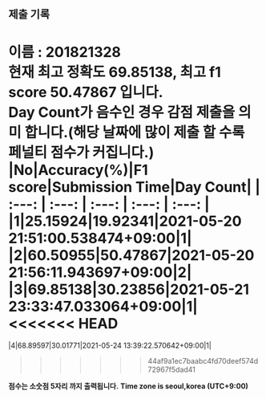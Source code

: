 


  
## 제출 기록  
이름 : 201821328  
**현재 최고 정확도 69.85138, 최고 f1 score 50.47867 입니다.**  
**Day Count가 음수인 경우 감점 제출을 의미 합니다.(해당 날짜에 많이 제출 할 수록 페널티 점수가 커집니다.)**
|No|Accuracy(%)|F1 score|Submission Time|Day Count|
| :---: | :---: | :---: | :---: | :---: |
|1|25.15924|19.92341|2021-05-20 21:51:00.538474+09:00|1|
|2|60.50955|50.47867|2021-05-20 21:56:11.943697+09:00|2|
|3|69.85138|30.23856|2021-05-21 23:33:47.033064+09:00|1|
<<<<<<< HEAD
=======
|4|68.89597|30.01771|2021-05-24 13:39:22.570642+09:00|1|
>>>>>>> 44af9a1ec7baabc4fd70deef574d72967f5dad41


**점수는 소숫점 5자리 까지 출력됩니다.**
**Time zone is seoul,korea (UTC+9:00)**
